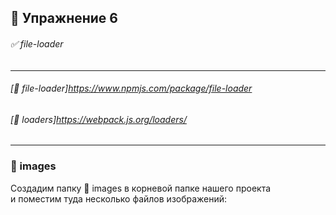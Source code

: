 ## :briefcase: Упражнение 6

###### ✅ file-loader
***
###### [:link: file-loader]https://www.npmjs.com/package/file-loader
###### [:link: loaders]https://webpack.js.org/loaders/
***
### :open_file_folder: images

Создадим папку  :open_file_folder: images в корневой папке нашего проекта<br/>
и поместим туда несколько файлов изображений: